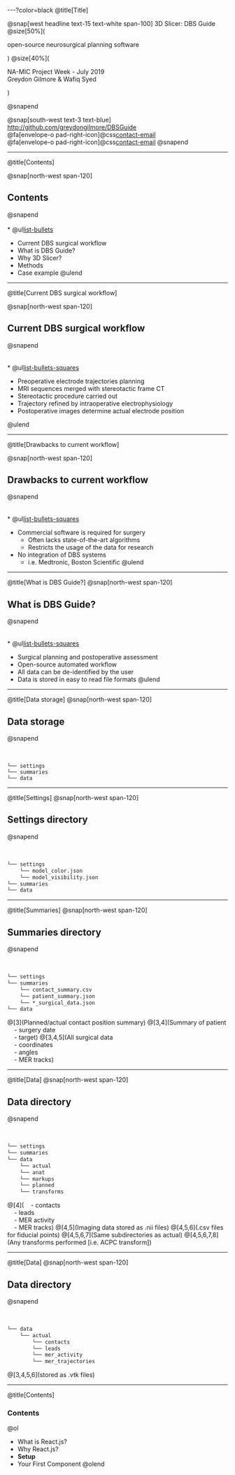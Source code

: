 ---?color=black
@title[Title]

@snap[west headline text-15 text-white span-100]
3D Slicer: DBS Guide
@size[50%](<p>open-source neurosurgical planning software</p>)
@size[40%](<p>NA-MIC Project Week - July 2019 <br> Greydon Gilmore & Wafiq Syed </p>)
<br>


@snapend



@snap[south-west text-3 text-blue]
http://github.com/greydongilmore/DBSGuide <br>
@fa[envelope-o pad-right-icon]@css[contact-email]( greydon.gilmore@gmail.com)
<br>
@fa[envelope-o pad-right-icon]@css[contact-email]( wafiqsyedr@gmail.com)
@snapend


---
@title[Contents]

@snap[north-west span-120]
## Contents
@snapend
<br><br>
*
@ul[list-bullets](false)
- Current DBS surgical workflow
- What is DBS Guide?
- Why 3D Slicer?
- Methods
- Case example
@ulend


---
@title[Current DBS surgical workflow]

@snap[north-west span-120]
## Current DBS surgical workflow
@snapend
<br><br><br>
* 
@ul[list-bullets-squares](false)
- Preoperative electrode trajectories planning
- MRI sequences merged with stereotactic frame CT
- Stereotactic procedure carried out
- Trajectory refined by intraoperative electrophysiology 
- Postoperative images determine actual electrode position

@ulend


---
@title[Drawbacks to current workflow]

@snap[north-west span-120]
## Drawbacks to current workflow
@snapend
<br><br><br>
*
@ul[list-bullets-squares](false)
- Commercial software is required for surgery
  - Often lacks state-of-the-art algorithms
  - Restricts the usage of the data for research
- No integration of DBS systems
  - i.e. Medtronic, Boston Scientific
@ulend


---
@title[What is DBS Guide?]
@snap[north-west span-120]
## What is DBS Guide?
@snapend
<br><br><br>
*
@ul[list-bullets-squares](false)
- Surgical planning and postoperative assessment
- Open-source automated workflow
- All data can be de-identified by the user
- Data is stored in easy to read file formats
@ulend


---
@title[Data storage]
@snap[north-west span-120]
## Data storage
@snapend
<br><br><br>

```
└── settings
└── summaries
└── data
```


---
@title[Settings]
@snap[north-west span-120]
## Settings directory
@snapend
<br><br><br>

```markdown
└── settings
    └── model_color.json
    └── model_visibility.json
└── summaries
└── data
```


---
@title[Summaries]
@snap[north-west span-120]
## Summaries directory
@snapend
<br><br><br>

```markdown
└── settings
└── summaries
    └── contact_summary.csv
    └── patient_summary.json
    └── *_surgical_data.json
└── data
```
@[3](Planned/actual contact position summary)
@[3,4](Summary of patient<br>&nbsp;&nbsp;&nbsp;&nbsp;- surgery date<br>&nbsp;&nbsp;&nbsp;&nbsp;- target)
@[3,4,5](All surgical data<br>&nbsp;&nbsp;&nbsp;&nbsp;- coordinates <br>&nbsp;&nbsp;&nbsp;&nbsp;- angles <br>&nbsp;&nbsp;&nbsp;&nbsp;- MER tracks)

---
@title[Data]
@snap[north-west span-120]
## Data directory
@snapend
<br><br><br>

```markdown
└── settings
└── summaries
└── data
    └── actual
    └── anat
    └── markups
    └── planned
    └── transforms
```
@[4](&nbsp;&nbsp;&nbsp;&nbsp;- contacts <br>&nbsp;&nbsp;&nbsp;&nbsp;- leads <br>&nbsp;&nbsp;&nbsp;&nbsp;- MER activity<br>&nbsp;&nbsp;&nbsp;&nbsp;- MER tracks)
@[4,5](Imaging data stored as .nii files)
@[4,5,6](.csv files for fiducial points)
@[4,5,6,7](Same subdirectories as actual)
@[4,5,6,7,8](Any transforms performed [i.e. ACPC transform])


---
@title[Data]
@snap[north-west span-120]
## Data directory
@snapend
<br><br><br>

```markdown
└── data
    └── actual
        └── contacts
        └── leads
        └── mer_activity
        └── mer_trajectories
```
@[3,4,5,6](stored as .vtk files)

---
@title[Contents]
### Contents

@ol[](false)
- What is React.js?
- Why React.js?
- **Setup**
- Your First Component
@olend


